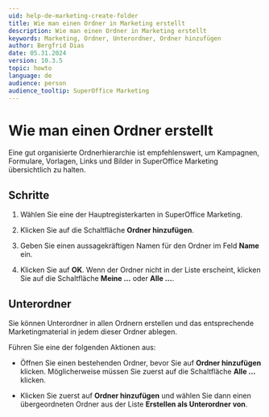 ```yaml
---
uid: help-de-marketing-create-folder
title: Wie man einen Ordner in Marketing erstellt
description: Wie man einen Ordner in Marketing erstellt
keywords: Marketing, Ordner, Unterordner, Ordner hinzufügen
author: Bergfrid Dias
date: 05.31.2024
version: 10.3.5
topic: howto
language: de
audience: person
audience_tooltip: SuperOffice Marketing
---
```


# Wie man einen Ordner erstellt

Eine gut organisierte Ordnerhierarchie ist empfehlenswert, um Kampagnen, Formulare, Vorlagen, Links und Bilder in SuperOffice Marketing übersichtlich zu halten.

## Schritte

1. Wählen Sie eine der Hauptregisterkarten in SuperOffice Marketing.

2. Klicken Sie auf die Schaltfläche **Ordner hinzufügen**.

3. Geben Sie einen aussagekräftigen Namen für den Ordner im Feld **Name** ein.

4. Klicken Sie auf **OK**. Wenn der Ordner nicht in der Liste erscheint, klicken Sie auf die Schaltfläche **Meine ...** oder **Alle ...**.

## Unterordner

Sie können Unterordner in allen Ordnern erstellen und das entsprechende Marketingmaterial in jedem dieser Ordner ablegen.

Führen Sie eine der folgenden Aktionen aus:

* Öffnen Sie einen bestehenden Ordner, bevor Sie auf **Ordner hinzufügen** klicken. Möglicherweise müssen Sie zuerst auf die Schaltfläche **Alle ...** klicken.

* Klicken Sie zuerst auf **Ordner hinzufügen** und wählen Sie dann einen übergeordneten Ordner aus der Liste **Erstellen als Unterordner von**.

<!-- Referenced images -->
